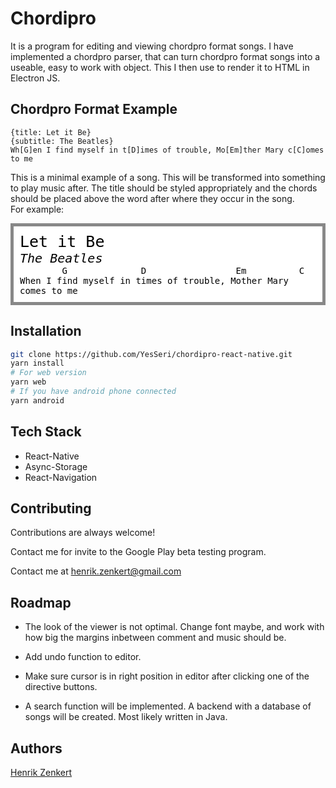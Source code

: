 # Chordipro

It is a program for editing and viewing chordpro format songs. I have implemented a chordpro parser, that can turn chordpro format songs into a useable, easy to work with object. This I then use to render it to HTML in Electron JS.

## Chordpro Format Example

```
{title: Let it Be}
{subtitle: The Beatles}
Wh[G]en I find myself in t[D]imes of trouble, Mo[Em]ther Mary c[C]omes to me
```

This is a minimal example of a song. This will be transformed into something to play music after. The title should be styled appropriately and the chords should be placed above the word after where they occur in the song.  
For example: 

<div style="background: white; color:black; font-family: monospace; border: solid 5px #888;" class="custom">
	<div style="margin:10px">
		<div style="font-size: 25px;">Let it Be</div>
		<div style="font-size: 20px; font-style: italic">The Beatles</div>
		<div style="white-space: pre;">        G              D                 Em          C</div>
		<div>
		When I find myself in times of trouble, Mother Mary comes to me
		</div>
	</div>
</div>

## Installation

```bash
git clone https://github.com/YesSeri/chordipro-react-native.git
yarn install
# For web version
yarn web
# If you have android phone connected
yarn android
```
## Tech Stack

- React-Native 
- Async-Storage
- React-Navigation

## Contributing

Contributions are always welcome!

Contact me for invite to the Google Play beta testing program.

Contact me at [henrik.zenkert@gmail.com](mailto:henrik.zenkert@gmail.com)

## Roadmap

- The look of the viewer is not optimal. Change font maybe, and work with how big the margins inbetween comment and music should be. 

- Add undo function to editor. 

- Make sure cursor is in right position in editor after clicking one of the directive buttons. 

- A search function will be implemented. A backend with a database of songs will be created. Most likely written in Java.  

## Authors

[Henrik Zenkert](https://www.github.com/YesSeri)